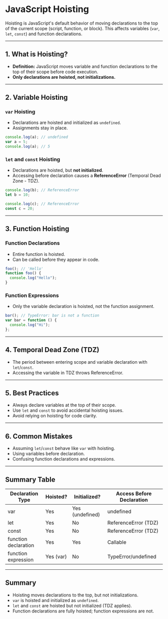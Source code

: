 # JavaScript Hoisting

Hoisting is JavaScript's default behavior of moving declarations to the top of the current scope (script, function, or block). This affects variables (`var`, `let`, `const`) and function declarations.

---

## 1. What is Hoisting?

- **Definition:** JavaScript moves variable and function declarations to the top of their scope before code execution.
- **Only declarations are hoisted, not initializations.**

---

## 2. Variable Hoisting

### `var` Hoisting

- Declarations are hoisted and initialized as `undefined`.
- Assignments stay in place.

```js
console.log(a); // undefined
var a = 5;
console.log(a); // 5
```

### `let` and `const` Hoisting

- Declarations are hoisted, but **not initialized**.
- Accessing before declaration causes a **ReferenceError** (Temporal Dead Zone - TDZ).

```js
console.log(b); // ReferenceError
let b = 10;

console.log(c); // ReferenceError
const c = 20;
```

---

## 3. Function Hoisting

### Function Declarations

- Entire function is hoisted.
- Can be called before they appear in code.

```js
foo(); // 'Hello'
function foo() {
  console.log("Hello");
}
```

### Function Expressions

- Only the variable declaration is hoisted, not the function assignment.

```js
bar(); // TypeError: bar is not a function
var bar = function () {
  console.log("Hi");
};
```

---

## 4. Temporal Dead Zone (TDZ)

- The period between entering scope and variable declaration with `let`/`const`.
- Accessing the variable in TDZ throws ReferenceError.

---

## 5. Best Practices

- Always declare variables at the top of their scope.
- Use `let` and `const` to avoid accidental hoisting issues.
- Avoid relying on hoisting for code clarity.

---

## 6. Common Mistakes

- Assuming `let`/`const` behave like `var` with hoisting.
- Using variables before declaration.
- Confusing function declarations and expressions.

---

## Summary Table

| Declaration Type     | Hoisted?  | Initialized?    | Access Before Declaration |
| -------------------- | --------- | --------------- | ------------------------- |
| var                  | Yes       | Yes (undefined) | undefined                 |
| let                  | Yes       | No              | ReferenceError (TDZ)      |
| const                | Yes       | No              | ReferenceError (TDZ)      |
| function declaration | Yes       | Yes             | Callable                  |
| function expression  | Yes (var) | No              | TypeError/undefined       |

---

## Summary

- Hoisting moves declarations to the top, but not initializations.
- `var` is hoisted and initialized as `undefined`.
- `let` and `const` are hoisted but not initialized (TDZ applies).
- Function declarations are fully hoisted; function expressions are not.
